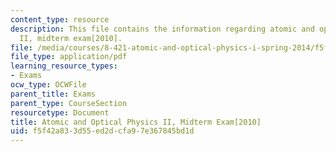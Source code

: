 ```yaml
---
content_type: resource
description: This file contains the information regarding atomic and optical physics
  II, midterm exam[2010].
file: /media/courses/8-421-atomic-and-optical-physics-i-spring-2014/f5f42a833d55ed2dcfa97e367845bd1d_MIT8_421S14_midterm2010.pdf
file_type: application/pdf
learning_resource_types:
- Exams
ocw_type: OCWFile
parent_title: Exams
parent_type: CourseSection
resourcetype: Document
title: Atomic and Optical Physics II, Midterm Exam[2010]
uid: f5f42a83-3d55-ed2d-cfa9-7e367845bd1d
---
```

